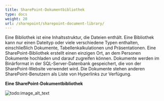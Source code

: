 ```yaml
---
title: SharePoint-Dokumentbibliothek
type: docs
weight: 20
url: /sharepoint/sharepoint-document-library/
---
```


Eine Bibliothek ist eine Inhaltsstruktur, die Dateien enthält. Eine Bibliothek kann nur einen Dateityp oder viele verschiedene Typen enthalten, einschließlich Dokumente, Tabellenkalkulationen und Präsentationen. Eine SharePoint-Bibliothek erstellt einen einzigen Ort, an dem Personen Dokumente hochladen und darauf zugreifen können. Dokumente werden im Binärformat in der SQL-Server-Datenbank gespeichert, die von der SharePoint-Website verwendet wird. Die Dokumente stehen anderen SharePoint-Benutzern als Liste von Hyperlinks zur Verfügung.

**Eine SharePoint-Dokumentbibliothek** 

![todo:image_alt_text](sharepoint-document-library_1.png)